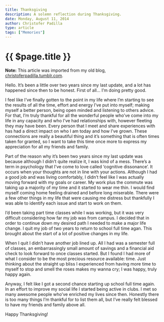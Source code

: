 ```yaml
---
title: Thanksgiving
description: A solemn reflection during Thanksgiving.
date: Monday, August 11, 2014
author: Christofer Padilla
type: article
tags: ["Memories"]
---
```


# {{ $page.title }}

<div class="info"><b>Note:</b> This article was imported from my old blog, <a href="https://christoferpadilla.tumblr.com/post/153625026351/thanksgiving">christoferpadilla.tumblr.com</a>.</div>

Hello. It’s been a little over two years since my last update, and a lot has happened since then to be honest. First of all… I’m doing pretty good.

I feel like I’ve finally gotten to the point in my life where I’m starting to see the results of all the time, effort and energy I’ve put into myself; making myself a better person, being open minded and listening to others advice. For that, I’m truly thankful for all the wonderful people who’ve come into my life in any capacity and who I’ve had relationships with, however fleeting they may have been. Every person that I meet and share experiences with has had a direct impact on who I am today and how I’ve grown. These connections are really a beautiful thing and it’s something that is often times taken for granted, so I want to take this time once more to express my appreciation for all my friends and family.

Part of the reason why it’s been two years since my last update was because although I didn’t quite realize it, I was kind of a mess. There’s a term in psychology that I’ve come to love called ‘cognitive dissonance’. It occurs when your thoughts are not in line with your actions. Although I had a good job and was living comfortably, I didn’t feel like I was actually moving forward with my goals or career. My work plus the commute was taking up a majority of my time and it started to wear me thin. I would find myself coming home feeling drained and before long miserable. There were a few other things in my life that were causing me distress but thankfully I was able to identify each issue and start to work on them.

I’d been taking part time classes while I was working, but it was very difficult considering how far my job was from campus. I decided that in order to continue down my desired path I needed to make a major life change. I quit my job of two years to return to school full time agan. This brought about the start of a lot of positive changes in my life.

When I quit I didn’t have another job lined up. All I had was a semester full of classes, an embarrassingly small amount of savings and a financial aid check to look forward to once classes started. But I found I had more of what I consider to be the most precious resource available: time. Just thinking about the straight up bliss I experienced from having more time to myself to stop and smell the roses makes my wanna cry; I was happy, truly happy again.

Anyway, I felt like I got a second chance starting up school full time again. In an effort to improve my social life I started being active in clubs. I met so many awesome people who’ve enriched my lives since then. Honestly there is too many things I’m thankful for to list them all, but I’ve really felt blessed to have my friends and family above all.

Happy Thanksgiving!

<TagLinks />

<Comments />
